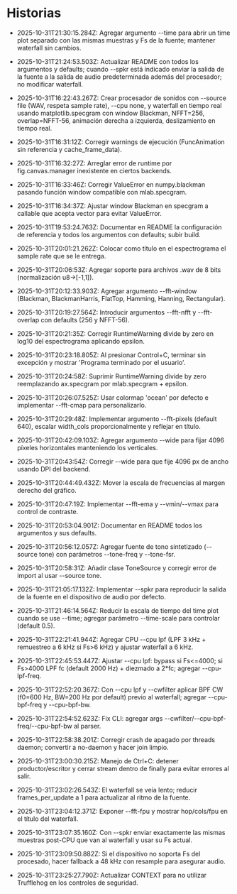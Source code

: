 # Historias

- 2025-10-31T21:30:15.284Z: Agregar argumento --time para abrir un time plot separado con las mismas muestras y Fs de la fuente; mantener waterfall sin cambios.


- 2025-10-31T21:24:53.503Z: Actualizar README con todos los argumentos y defaults; cuando --spkr está indicado enviar la salida de la fuente a la salida de audio predeterminada además del procesador; no modificar waterfall.

- 2025-10-31T16:22:43.267Z: Crear procesador de sonidos con --source file (WAV, respeta sample rate), --cpu none, y waterfall en tiempo real usando matplotlib.specgram con window Blackman, NFFT=256, overlap=NFFT-56, animación derecha a izquierda, deslizamiento en tiempo real.

- 2025-10-31T16:31:12Z: Corregir warnings de ejecución (FuncAnimation sin referencia y cache_frame_data).

- 2025-10-31T16:32:27Z: Arreglar error de runtime por fig.canvas.manager inexistente en ciertos backends.

- 2025-10-31T16:33:46Z: Corregir ValueError en numpy.blackman pasando función window compatible con mlab.specgram.

- 2025-10-31T16:34:37Z: Ajustar window Blackman en specgram a callable que acepta vector para evitar ValueError.
- 2025-10-31T19:53:24.763Z: Documentar en README la configuración de referencia y todos los argumentos con defaults; subir build.

- 2025-10-31T20:01:21.262Z: Colocar como título en el espectrograma el sample rate que se le entrega.
- 2025-10-31T20:06:53Z: Agregar soporte para archivos .wav de 8 bits (normalización u8→[-1,1]).
- 2025-10-31T20:12:33.903Z: Agregar argumento --fft-window (Blackman, BlackmanHarris, FlatTop, Hamming, Hanning, Rectangular).
- 2025-10-31T20:19:27.564Z: Introducir argumentos --fft-nfft y --fft-overlap con defaults (256 y NFFT-56).
- 2025-10-31T20:21:35Z: Corregir RuntimeWarning divide by zero en log10 del espectrograma aplicando epsilon.

- 2025-10-31T20:23:18.805Z: Al presionar Control+C, terminar sin excepción y mostrar 'Programa terminado por el usuario'.

- 2025-10-31T20:24:58Z: Suprimir RuntimeWarning divide by zero reemplazando ax.specgram por mlab.specgram + epsilon.
- 2025-10-31T20:26:07.525Z: Usar colormap 'ocean' por defecto e implementar --fft-cmap para personalizarlo.
- 2025-10-31T20:29:48Z: Implementar argumento --fft-pixels (default 640), escalar width_cols proporcionalmente y reflejar en título.
- 2025-10-31T20:42:09.103Z: Agregar argumento --wide para fijar 4096 píxeles horizontales manteniendo los verticales.
- 2025-10-31T20:43:54Z: Corregir --wide para que fije 4096 px de ancho usando DPI del backend.
- 2025-10-31T20:44:49.432Z: Mover la escala de frecuencias al margen derecho del gráfico.
- 2025-10-31T20:47:19Z: Implementar --fft-ema y --vmin/--vmax para control de contraste.
- 2025-10-31T20:53:04.901Z: Documentar en README todos los argumentos y sus defaults.
- 2025-10-31T20:56:12.057Z: Agregar fuente de tono sintetizado (--source tone) con parámetros --tone-freq y --tone-fsr.
- 2025-10-31T20:58:31Z: Añadir clase ToneSource y corregir error de import al usar --source tone.
- 2025-10-31T21:05:17.132Z: Implementar --spkr para reproducir la salida de la fuente en el dispositivo de audio por defecto.
- 2025-10-31T21:46:14.564Z: Reducir la escala de tiempo del time plot cuando se use --time; agregar parámetro --time-scale para controlar (default 0.5).
- 2025-10-31T22:21:41.944Z: Agregar CPU --cpu lpf (LPF 3 kHz + remuestreo a 6 kHz si Fs>6 kHz) y ajustar waterfall a 6 kHz.
- 2025-10-31T22:45:53.447Z: Ajustar --cpu lpf: bypass si Fs<=4000; si Fs>4000 LPF fc (default 2000 Hz) + diezmado a 2*fc; agregar --cpu-lpf-freq.
- 2025-10-31T22:52:20.367Z: Con --cpu lpf y --cwfilter aplicar BPF CW (f0=600 Hz, BW=200 Hz por default) previo al waterfall; agregar --cpu-bpf-freq y --cpu-bpf-bw.
- 2025-10-31T22:54:52.623Z: Fix CLI: agregar args --cwfilter/--cpu-bpf-freq/--cpu-bpf-bw al parser.
- 2025-10-31T22:58:38.201Z: Corregir crash de apagado por threads daemon; convertir a no-daemon y hacer join limpio.
- 2025-10-31T23:00:30.215Z: Manejo de Ctrl+C: detener productor/escritor y cerrar stream dentro de finally para evitar errores al salir.
- 2025-10-31T23:02:26.543Z: El waterfall se veía lento; reducir frames_per_update a 1 para actualizar al ritmo de la fuente.
- 2025-10-31T23:04:12.371Z: Exponer --fft-fpu y mostrar hop/cols/fpu en el título del waterfall.
- 2025-10-31T23:07:35.160Z: Con --spkr enviar exactamente las mismas muestras post-CPU que van al waterfall y usar su Fs actual.
- 2025-10-31T23:09:50.882Z: Si el dispositivo no soporta Fs del procesado, hacer fallback a 48 kHz con resample para asegurar audio.
- 2025-10-31T23:25:27.790Z: Actualizar CONTEXT para no utilizar Trufflehog en los controles de seguridad.
